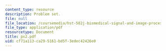 ```yaml
---
content_type: resource
description: Problem set.
file: null
file_location: /coursemedia/hst-582j-biomedical-signal-and-image-processing-spring-2007/cf71a113ca295161bd5f3edec42426e0_ps2.pdf
file_type: application/pdf
resourcetype: Document
title: ps2.pdf
uid: cf71a113-ca29-5161-bd5f-3edec42426e0
---
```

